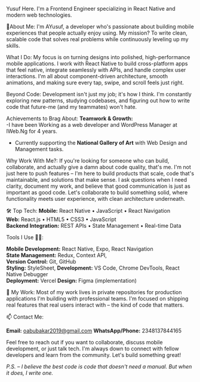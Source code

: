 Yusuf Here. I'm a Frontend Engineer specializing in React Native and modern web technologies.

💼About Me: I'm AYusuf, a developer who's passionate about building mobile experiences that people actually enjoy using. My mission? To write clean, scalable code that solves real problems while continuously leveling up my skills.

What I Do: My focus is on turning designs into polished, high-performance mobile applications. I work with React Native to build cross-platform apps that feel native, integrate seamlessly with APIs, and handle complex user interactions. I'm all about component-driven architecture, smooth animations, and making sure every tap, swipe, and scroll feels just right. 

Beyond Code: Development isn't just my job; it's how I think. I'm constantly exploring new patterns, studying codebases, and figuring out how to write code that future-me (and my teammates) won't hate. 

Achievements to Brag About:
**Teamwork & Growth:**  
  -I have been Working as a web developer and WordPress Manager at IWeb.Ng for 4 years.  
  - Currently supporting the **National Gallery of Art** with Web Design and Management tasks.

Why Work With Me?:
If you're looking for someone who can build, collaborate, and actually give a damn about code quality, that's me. I'm not just here to push features – I'm here to build products that scale, code that's maintainable, and solutions that make sense. I ask questions when I need clarity, document my work, and believe that good communication is just as important as good code. Let's collaborate to build something solid, where functionality meets user experience, with clean architecture underneath.

🛠️ Top Tech:
**Mobile:** React Native • JavaScript • React Navigation  
**Web:** React.js • HTML5 • CSS3 • JavaScript  
**Backend Integration:** REST APIs • State Management • Real-time Data

Tools I Use 🤹‍♂️:

**Mobile Development:** React Native, Expo, React Navigation  
**State Management:** Redux, Context API,  
**Version Control:** Git, GitHub  
**Styling:** StyleSheet, 
**Development:** VS Code, Chrome DevTools, React Native Debugger  
**Deployment:** Vercel
**Design:** Figma (implementation)


📂 My Work:
Most of my work lives in private repositories for production applications I'm building with professional teams. I'm focused on shipping real features that real users interact with – the kind of code that matters.

📫 Contact Me:

**Email:** oabubakar2019@gmail.com 
**WhatsApp/Phone:** 2348137844165

Feel free to reach out if you want to collaborate, discuss mobile development, or just talk tech. I'm always down to connect with fellow developers and learn from the community. Let's build something great!

*P.S. – I believe the best code is code that doesn't need a manual. But when it does, I write one.*
